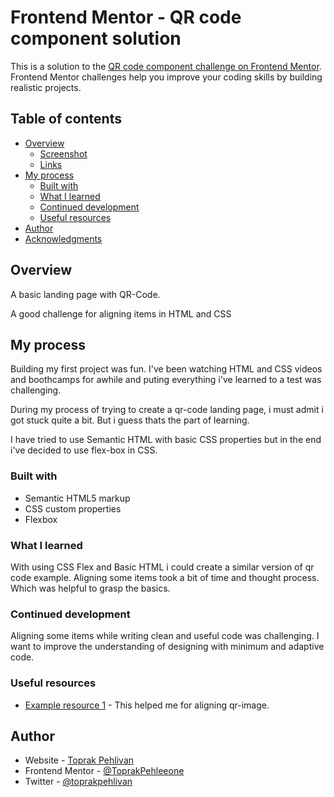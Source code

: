# Frontend Mentor - QR code component solution

This is a solution to the [QR code component challenge on Frontend Mentor](https://www.frontendmentor.io/challenges/qr-code-component-iux_sIO_H). Frontend Mentor challenges help you improve your coding skills by building realistic projects. 

## Table of contents

- [Overview](#overview)
  - [Screenshot](#screenshot)
  - [Links](#links)
- [My process](#my-process)
  - [Built with](#built-with)
  - [What I learned](#what-i-learned)
  - [Continued development](#continued-development)
  - [Useful resources](#useful-resources)
- [Author](#author)
- [Acknowledgments](#acknowledgments)


## Overview
  A basic landing page with QR-Code. 

  A good challenge for aligning items in HTML and CSS

## My process

  Building my first project was fun. I've been watching HTML and CSS videos and boothcamps for awhile and puting everything i've learned to a test was challenging. 

  During my process of trying to create a qr-code landing page, i must admit i got stuck quite a bit. But i guess thats the part of learning. 

  I have tried to use Semantic HTML with basic CSS properties but in the end i've decided to use flex-box in CSS. 

### Built with

- Semantic HTML5 markup
- CSS custom properties
- Flexbox


### What I learned

With using CSS Flex and Basic HTML i could create a similar version of qr code example. Aligning some items took a bit of time and thought process. Which was helpful to grasp the basics. 







### Continued development

Aligning some items while writing clean and useful code was challenging. I want to improve the understanding of designing with minimum and adaptive code. 


### Useful resources

- [Example resource 1](https://www.w3schools.com/cssref/pr_background-position.php) - This helped me for aligning qr-image. 


## Author

- Website - [Toprak Pehlivan](https://github.com/ToprakPehleeone)
- Frontend Mentor - [@ToprakPehleeone](https://www.frontendmentor.io/profile/ToprakPehleeone)
- Twitter - [@toprakpehlivan](https://https://x.com/ToprakPehlivan)

